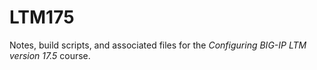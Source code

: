 # LTM175

Notes, build scripts, and associated files for the *Configuring BIG-IP LTM version 17.5* course.
